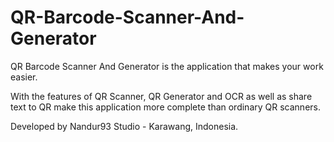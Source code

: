 # QR-Barcode-Scanner-And-Generator
QR Barcode Scanner And Generator is the application that makes your work easier.

With the features of QR Scanner, QR Generator and OCR as well as share text to QR make this application more complete than ordinary QR scanners.

Developed by Nandur93 Studio - Karawang, Indonesia.
